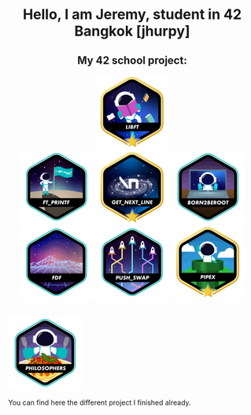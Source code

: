 <h1 align = "center">
Hello,
I am Jeremy, student in 42 Bangkok [jhurpy]
</h1>

<h2 align = "center">
<b>
My 42 school project:
</b>
</h2>

<p align = "center">
<a href = https://github.com/Hotaruban/libft>
<img libft = "libft" src = "42_badges/badges/libftm.png"/></a>
<br>
<a href = https://github.com/Hotaruban/ft_printf>
<img ft_printf = "ft_printf" src = "42_badges/badges/ft_printfe.png"></a>
<a href = https://github.com/Hotaruban/get_next_line>
<img gnl = "get_next_line" src = "42_badges/badges/get_next_linem.png"></a>
<a>
<img b2r = "born2beroot" src = "42_badges/badges/born2beroote.png"></a>
<br>
<a href = https://github.com/Hotaruban/fdf>
<img fdf = "fdf" src = "42_badges/badges/fdfe.png"></a>
<a href = https://github.com/Hotaruban/push_swap>
<img push_swap = "push_swap" src = "42_badges/badges/push_swape.png"></a>
<a href = https://github.com/Hotaruban/pipex>
<img pipex = "pipex" src = "42_badges/badges/pipexm.png"></a>
</p>
<br>
<a href = https://github.com/Hotaruban/philosophers>
<img philo = "philosophers" src = "42_badges/badges/philosopherse.png"> </a>



You can find here the different project I finished already.
